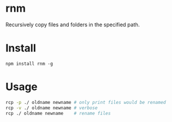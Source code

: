 # rnm

Recursively copy files and folders in the specified path.

# Install

```
npm install rnm -g
```

# Usage

```bash
rcp -p ./ oldname newname # only print files would be renamed 
rcp -v ./ oldname newname # verbose
rcp ./ oldname newname    # rename files
```
